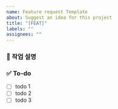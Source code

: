 ```yaml
---
name: Feature request Template
about: Suggest an idea for this project
title: "[FEAT]"
labels: ""
assignees: ""
---
```


### 💼 작업 설명

<!-- 진행할 작업에 대해 간단하게 설명해주세요 -->

### ✅ To-do

<!-- 해당 작업을 수행하기 위해 해야 할 하위 태스크를 작성해주세요 -->

- [ ] todo 1
- [ ] todo 2
- [ ] todo 3
